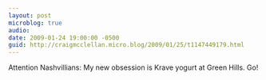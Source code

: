 ```yaml
---
layout: post
microblog: true
audio: 
date: 2009-01-24 19:00:00 -0500
guid: http://craigmcclellan.micro.blog/2009/01/25/t1147449179.html
---
```

Attention Nashvillians: My new obsession is Krave yogurt at Green Hills. Go!

